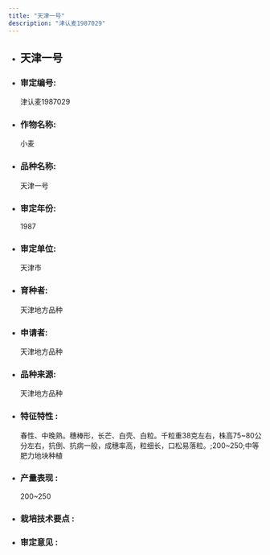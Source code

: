 ```yaml
---
title: "天津一号"
description: "津认麦1987029"
---
```

* ## 天津一号
* ###  审定编号:  
   津认麦1987029

*  ### 作物名称:  
   小麦

*   ###  品种名称: 
    天津一号

*   ### 审定年份: 
    1987

*   ### 审定单位:  
    天津市

*   ### 育种者:  
    天津地方品种

*   ### 申请者:  
    天津地方品种

*   ### 品种来源:  
    天津地方品种

*   ### 特征特性 : 
    春性、中晚熟。穗棒形，长芒、白壳、白粒。千粒重38克左右，株高75~80公分左右，抗倒、抗病一般，成穗率高，粒细长，口松易落粒。;200~250;中等肥力地块种植

*   ### 产量表现 : 
    200~250

*   ### 栽培技术要点 : 
    

*   ### 审定意见 : 
    

